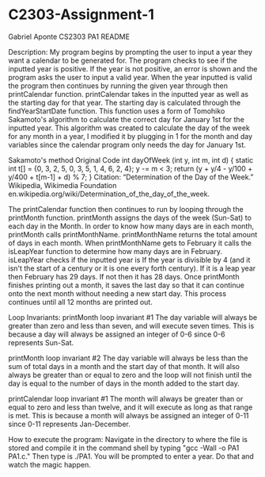 # C2303-Assignment-1
Gabriel Aponte
CS2303 PA1 README

Description:
My program begins by prompting the user to input a year they want a calendar to be generated for.
The program checks to see if the inputted year is positive. If the year is not positive, an error is shown and the program
asks the user to input a valid year. When the year inputted is valid the program then continues by running the given year through then
printCalendar function. printCalendar takes in the inputted year as well as the starting day for that year. The starting day is
calculated through the findYearStartDate function. This function uses a form of Tomohiko Sakamoto's algorithm to calculate the correct
day for January 1st for the inputted year. This algorithm was created to calculate the day of the week for any month in a year, I
modified it by plugging in 1 for the month and day variables since the calendar program only needs the day for January 1st.

  Sakamoto's method Original Code
  int dayOfWeek (int y, int m, int d) {
    static int t[] = {0, 3, 2, 5, 0, 3, 5, 1, 4, 6, 2, 4};
    y -= m < 3;
      return (y + y/4 - y/100 + y/400 + t[m-1] + d) % 7;
    }
  Citation: “Determination of the Day of the Week.” Wikipedia, Wikimedia Foundation
                en.wikipedia.org/wiki/Determination_of_the_day_of_the_week.

The printCalendar function then continues to run by looping through the printMonth function. printMonth assigns the days of the week
(Sun-Sat) to each day in the Month. In order to know how many days are in each month, printMonth calls printMonthName. printMonthName returns
the total amount of days in each month. When printMonthName gets to February it calls the isLeapYear function to determine how
many days are in February. isLeapYear checks if the inputted year is If the year is divisible by 4 (and it isn't the start of a century or
it is one every forth century). If it is a leap year then February has 29 days. If not then it has 28 days. Once printMonth finishes
printing out a month, it saves the last day so that it can continue onto the next month without needing a new start day. This process
continues until all 12 months are printed out.

Loop Invariants:
  printMonth loop invariant #1
    The day variable will always be greater than zero and less than seven, and will execute seven times.
    This is because a day will always be assigned an integer of 0-6 since 0-6 represents Sun-Sat.

  printMonth loop invariant #2
    The day variable will always be less than the sum of total days in a month and the start day of that month.
    It will also always be greater than or equal to zero and the loop will not finish until the day is equal to the number of days in
    the month added to the start day.

  printCalendar loop invariant #1
    The month will always be greater than or equal to zero and less than twelve, and it will execute as long as that range is met.
    This is because a month will always be assigned an integer of 0-11 since 0-11 represents Jan-December.

 How to execute the program:
  Navigate in the directory to where the file is stored and compile it in the command shell by typing "gcc -Wall -o PA1 PA1.c."
  Then type is ./PA1. You will be prompted to enter a year. Do that and watch the magic happen.
